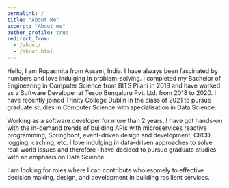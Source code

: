 ```yaml
---
permalink: /
title: "About Me"
excerpt: "About me"
author_profile: true
redirect_from: 
  - /about/
  - /about.html
---
```


Hello, I am Rupasmita from Assam, India. I have always been fascinated by numbers and love indulging in problem-solving. I completed my Bachelor of Engineering in Computer Science from BITS Pilani in 2018 and have worked as a Software Developer at Tesco Bengaluru Pvt. Ltd. from 2018 to 2020. I have recently joined Trinity College Dublin in the class of 2021 to pursue graduate studies in Computer Science with specialisation in Data Science.

Working as a software developer for
more than 2 years, I have got hands-on with the in-demand trends of building APIs with microservices reactive programming, Springboot, event-driven design and development, CI/CD, logging, caching, etc. I love indulging in data-driven approaches to solve real-world issues and therefore I have decided to pursue graduate studies with an emphasis on Data Science.

I am looking for roles where I can contribute wholesomely to effective decision making, design, and development in building resilient services.


